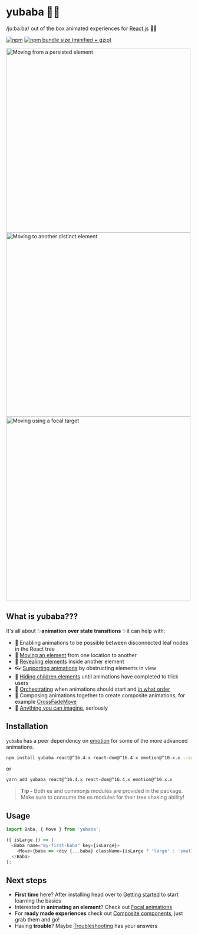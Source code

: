 # yubaba 🧙✨

/juːba:ba/ out of the box animated experiences for [React.js](https://reactjs.org/) 🧙✨

[![npm](https://img.shields.io/npm/v/yubaba.svg)](https://www.npmjs.com/package/yubaba) [![npm bundle size (minified + gzip)](https://badgen.net/bundlephobia/minzip/yubaba)](https://bundlephobia.com/result?p=yubaba)

<a href="https://yubabajs.com/getting-started#moving-from-a-persisted-element"><img src="https://user-images.githubusercontent.com/6801309/57364146-eff7c800-71c5-11e9-9ddd-98ec510a6002.gif" height="500" alt="Moving from a persisted element" /></a>
<a href="https://yubabajs.com/getting-started#moving-to-another-distinct-element"><img src="https://user-images.githubusercontent.com/6801309/57364968-88db1300-71c7-11e9-8a51-b45b45eb64ab.gif" height="500" alt="Moving to another distinct element" /></a>
<a href="https://yubabajs.com/advanced-usage#moving-using-a-focal-target"><img src="https://user-images.githubusercontent.com/6801309/57364297-3cdb9e80-71c6-11e9-9a5f-e69ad9a7184b.gif" height="500" alt="Moving using a focal target" /></a>

## What is yubaba???

It's all about ✨**animation over state transitions** ✨it can help with:

- 📴 Enabling animations to be possible between disconnected leaf nodes in the React tree
- 🚚 [Moving an element](https://yubabajs.com/move) from one location to another
- 💨 [Revealing elements](https://yubabajs.com/focal-reveal-move) inside another element
- 👓 [Supporting animations](https://yubabajs.com/supporting-animations) by obstructing elements in view
- 🤫 [Hiding children elements](https://yubabajs.com/advanced-usage#delay-showing-content-until-all-animations-have-finished) until animations have completed to trick users
- 🔢 [Orchestrating](https://yubabajs.com/advanced-usage#wait-for-the-previous-animation-to-finish-before-starting-the-next) when animations should start and [in what order](https://yubabajs.com/advanced-usage#controlling-in-what-order-animations-should-execute)
- 📝 Composing animations together to create composite animations, for example [CrossFadeMove](https://yubabajs.com/cross-fade-move)
- 🤯 [Anything you can imagine](https://yubabajs.com/custom-animations), seriously

## Installation

`yubaba` has a peer dependency on [emotion](https://emotion.sh/docs/introduction) for some of the more advanced animations.

```bash
npm install yubaba react@^16.4.x react-dom@^16.4.x emotion@^10.x.x --save
```

or

```bash
yarn add yubaba react@^16.4.x react-dom@^16.4.x emotion@^10.x.x
```

> **Tip -** Both es and commonjs modules are provided in the package.
> Make sure to consume the es modules for their tree shaking ability!

## Usage

```js
import Baba, { Move } from 'yubaba';

({ isLarge }) => (
  <Baba name="my-first-baba" key={isLarge}>
    <Move>{baba => <div {...baba} className={isLarge ? 'large' : 'small'} />}</Move>
  </Baba>
);
```

## Next steps

- **First time** here? After installing head over to [Getting started](https://yubabajs.com/getting-started) to start learning the basics
- Interested in **animating an element**? Check out [Focal animations](https://yubabajs.com/focal-animations)
- For **ready made experiences** check out [Composite components](https://yubabajs.com/composite-components), just grab them and go!
- Having **trouble**? Maybe [Troubleshooting](https://yubabajs.com/troubleshooting) has your answers
